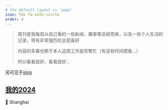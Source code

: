 ```yaml
---
# the default layout is 'page'
icon: fas fa-info-circle
order: 4
---
```


> 周刊是我每周从自己看的一些新闻、趣事等总结而来，以及一些个人生活的记录，带有非常强烈的主观喜好
>   
> 内容的多寡也赖于本人这周工作是否繁忙（有没有时间摸鱼...）  
> 
> 所以看看就好，看看就好...

另可见于[xlog](https://2han99-7353.xlog.app/)

## [我的2024](../posts/2024/)

📍 Shanghai
